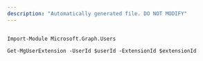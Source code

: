 ```yaml
---
description: "Automatically generated file. DO NOT MODIFY"
---
```


```powershellv2

Import-Module Microsoft.Graph.Users

Get-MgUserExtension -UserId $userId -ExtensionId $extensionId

```